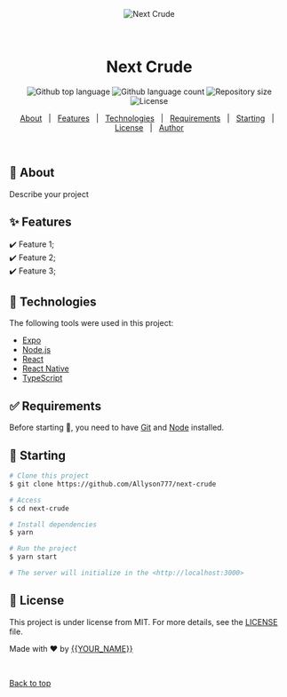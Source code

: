 <div align="center" id="top"> 
  <img src="./.github/app.gif" alt="Next Crude" />

  &#xa0;

  <!-- <a href="https://nextcrude.netlify.app">Demo</a> -->
</div>

<h1 align="center">Next Crude</h1>

<p align="center">
  <img alt="Github top language" src="https://img.shields.io/github/languages/top/Allyson777/next-crude?color=56BEB8">

  <img alt="Github language count" src="https://img.shields.io/github/languages/count/Allyson777/next-crude?color=56BEB8">

  <img alt="Repository size" src="https://img.shields.io/github/repo-size/Allyson777/next-crude?color=56BEB8">

  <img alt="License" src="https://img.shields.io/github/license/Allyson777/next-crude?color=56BEB8">

  <!-- <img alt="Github issues" src="https://img.shields.io/github/issues/Allyson777/next-crude?color=56BEB8" /> -->

  <!-- <img alt="Github forks" src="https://img.shields.io/github/forks/Allyson777/next-crude?color=56BEB8" /> -->

  <!-- <img alt="Github stars" src="https://img.shields.io/github/stars/Allyson777/next-crude?color=56BEB8" /> -->
</p>

<!-- Status -->

<!-- <h4 align="center"> 
	🚧  Next Crude 🚀 Under construction...  🚧
</h4> 

<hr> -->

<p align="center">
  <a href="#dart-about">About</a> &#xa0; | &#xa0; 
  <a href="#sparkles-features">Features</a> &#xa0; | &#xa0;
  <a href="#rocket-technologies">Technologies</a> &#xa0; | &#xa0;
  <a href="#white_check_mark-requirements">Requirements</a> &#xa0; | &#xa0;
  <a href="#checkered_flag-starting">Starting</a> &#xa0; | &#xa0;
  <a href="#memo-license">License</a> &#xa0; | &#xa0;
  <a href="https://github.com/Allyson777" target="_blank">Author</a>
</p>

<br>

## :dart: About ##

Describe your project

## :sparkles: Features ##

:heavy_check_mark: Feature 1;\
:heavy_check_mark: Feature 2;\
:heavy_check_mark: Feature 3;

## :rocket: Technologies ##

The following tools were used in this project:

- [Expo](https://expo.io/)
- [Node.js](https://nodejs.org/en/)
- [React](https://pt-br.reactjs.org/)
- [React Native](https://reactnative.dev/)
- [TypeScript](https://www.typescriptlang.org/)

## :white_check_mark: Requirements ##

Before starting :checkered_flag:, you need to have [Git](https://git-scm.com) and [Node](https://nodejs.org/en/) installed.

## :checkered_flag: Starting ##

```bash
# Clone this project
$ git clone https://github.com/Allyson777/next-crude

# Access
$ cd next-crude

# Install dependencies
$ yarn

# Run the project
$ yarn start

# The server will initialize in the <http://localhost:3000>
```

## :memo: License ##

This project is under license from MIT. For more details, see the [LICENSE](LICENSE.md) file.


Made with :heart: by <a href="https://github.com/Allyson777" target="_blank">{{YOUR_NAME}}</a>

&#xa0;

<a href="#top">Back to top</a>
